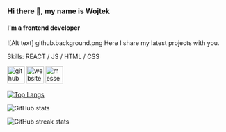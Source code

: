 ### Hi there 👋, my name is Wojtek
#### I'm a frontend developer 
![Alt text] github.background.png
Here I share my latest projects with you.

Skills: REACT / JS / HTML / CSS



[<img src='https://cdn.jsdelivr.net/npm/simple-icons@3.0.1/icons/github.svg' alt='github' height='40'>](https://github.com/wojtek99955)  [<img src='https://cdn.jsdelivr.net/npm/simple-icons@3.0.1/icons/icloud.svg' alt='website' height='40'>](wojtekk.dev)  [<img src='https://cdn.jsdelivr.net/npm/simple-icons@3.0.1/icons/messenger.svg' alt='messenger' height='40'>](https://m.me/wojtek.ksiazek.14)  

[![Top Langs](https://github-readme-stats.vercel.app/api/top-langs/?username=wojtek99955)](https://github.com/anuraghazra/github-readme-stats)

![GitHub stats](https://github-readme-stats.vercel.app/api?username=wojtek99955&show_icons=true)  

![GitHub streak stats](https://github-readme-streak-stats.herokuapp.com/?user=wojtek99955)  

